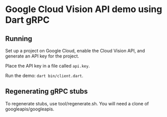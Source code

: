# Google Cloud Vision API demo using Dart gRPC

## Running

Set up a project on Google Cloud, enable the Cloud Vision API, and generate an API key for the project.

Place the API key in a file called `api.key`.

Run the demo: `dart bin/client.dart`.

## Regenerating gRPC stubs

To regenerate stubs, use tool/regenerate.sh. You will need a clone of googleapis/googleapis.
